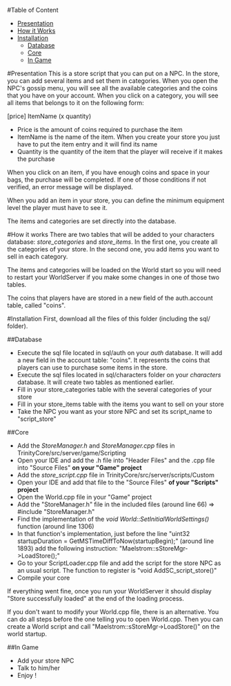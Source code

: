 #Table of Content
* [Presentation](#presentation)
* [How it Works](#how-it-works)
* [Installation](#installation)
  * [Database](#database)
  * [Core](#core)
  * [In Game](#in-game)

#Presentation
This is a store script that you can put on a NPC. In the store, you can add several items and set them in categories. When you open the NPC's gossip menu, you will see all the available categories and the coins that you have on your account. When you click on a category, you will see all items that belongs to it on the following form:

[price] ItemName (x quantity)

* Price is the amount of coins required to purchase the item
* ItemName is the name of the item. When you create your store you just have to put the item entry and it will find its name
* Quantity is the quantity of the item that the player will receive if it makes the purchase

When you click on an item, if you have enough coins and space in your bags, the purchase will be completed. If one of those conditions if not verified, an error message will be displayed.

When you add an item in your store, you can define the minimum equipment level the player must have to see it.

The items and categories are set directly into the database.

#How it works
There are two tables that will be added to your characters database: *store_categories* and *store_items*. In the first one, you create all the categories of your store.
In the second one, you add items you want to sell in each category.

The items and categories will be loaded on the World start so you will need to restart your WorldServer if you make some changes in one of those two tables.

The coins that players have are stored in a new field of the auth.account table, called "coins".

#Installation
First, download all the files of this folder (including the sql/ folder).

##Database
* Execute the sql file located in sql/auth on your _auth_ database. It will add a new field in the account table: "coins". It represents the coins that players can use to purchase some items in the store.
* Execute the sql files located in sql/characters folder on your _characters_ database. It will create two tables as mentioned earlier.
* Fill in your store_categories table with the several categories of your store
* Fill in your store_items table with the items you want to sell on your store
* Take the NPC you want as your store NPC and set its script_name to "script_store"

##Core
* Add the _StoreManager.h_ and _StoreManager.cpp_ files in TrinityCore/src/server/game/Scripting
* Open your IDE and add the .h file into "Header Files" and the .cpp file into "Source Files" **on your "Game" project**
* Add the *store_script.cpp* file in TrinityCore/src/server/scripts/Custom
* Open your IDE and add that file to the "Source Files" **of your "Scripts" project**
* Open the World.cpp file in your "Game" project
* Add the "StoreManager.h" file in the included files (around line 66) => #include "StoreManager.h"
* Find the implementation of the *void World::SetInitialWorldSettings()* function (around line 1306)
* In that function's implementation, just before the line "uint32 startupDuration = GetMSTimeDiffToNow(startupBegin);" (around line 1893) add the following instruction: "Maelstrom::sStoreMgr->LoadStore();"
* Go to your ScriptLoader.cpp file and add the script for the store NPC as an usual script. The function to register is "void AddSC_script_store()"
* Compile your core

If everything went fine, once you run your WorldServer it should display "Store successfully loaded" at the end of the loading process.

If you don't want to modify your World.cpp file, there is an alternative. You can do all steps before the one telling you to open World.cpp.
Then you can create a World script and call "Maelstrom::sStoreMgr->LoadStore()" on the world startup.

##In Game
* Add your store NPC
* Talk to him/her
* Enjoy !
